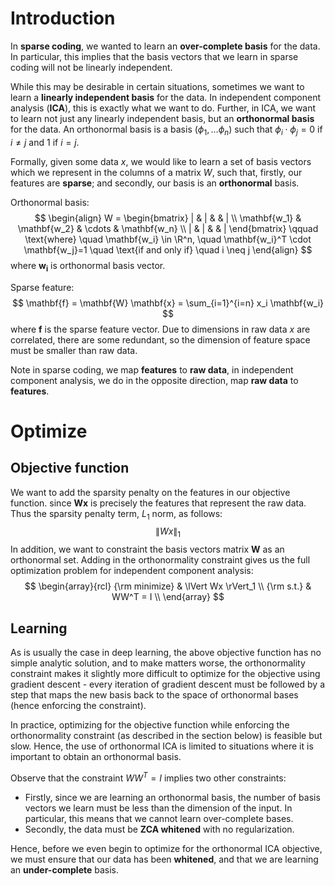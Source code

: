 # Introduction

In **sparse coding**, we wanted to learn an **over-complete basis** for the data. In particular, this implies that the basis vectors that we learn in sparse coding will not be linearly independent. 

While this may be desirable in certain situations, sometimes we want to learn a **linearly independent basis** for the data. In independent component analysis (**ICA**), this is exactly what we want to do. Further, in ICA, we want to learn not just any linearly independent basis, but an **orthonormal basis** for the data. An orthonormal basis is a basis $(\phi_1, \ldots \phi_n)$ such that $\phi_i \cdot \phi_j = 0$ if $i \neq j$ and $1$ if $i=j$.

Formally, given some data $x$, we would like to learn a set of basis vectors which we represent in the columns of a matrix $W$, such that, firstly, our features are **sparse**; and secondly, our basis is an **orthonormal** basis.

Orthonormal basis:
$$
\begin{align}
W = 
\begin{bmatrix} 
| & | & & |  \\
\mathbf{w_1} & \mathbf{w_2} & \cdots & \mathbf{w_n}  \\
| & | & & | 
\end{bmatrix}       
\qquad \text{where} \quad \mathbf{w_i} \in \R^n, \quad \mathbf{w_i}^T \cdot \mathbf{w_j}=1 \quad \text{if and only if} \quad i \neq j
\end{align}
$$
where $\mathbf{w_i}$ is orthonormal basis vector.

Sparse feature:
$$
\mathbf{f} = \mathbf{W} \mathbf{x} = \sum_{i=1}^{i=n} x_i \mathbf{w_i}
$$
where $\mathbf{f}$ is the sparse feature vector. Due to dimensions in raw data $x$ are correlated, there are some redundant, so the dimension of feature space must be smaller than raw data.

Note in sparse coding, we map **features** to **raw data**, in independent component analysis, we do in the opposite direction, map **raw data** to **features**.

# Optimize

## Objective function

We want to add the sparsity penalty on the features in our objective function. since $\mathbf{W}\mathbf{x}$ is precisely the features that represent the raw data. Thus the sparsity penalty term, $L_1$ norm, as follows:
$$
\lVert Wx \rVert_1
$$
In addition, we want to constraint the basis vectors matrix $\mathbf{W}$ as an orthonormal set. Adding in the orthonormality constraint gives us the full optimization problem for independent component analysis:
$$
\begin{array}{rcl}
     {\rm minimize} & \lVert Wx \rVert_1  \\
     {\rm s.t.}     & WW^T = I \\
\end{array}
$$

## Learning

As is usually the case in deep learning, the above objective function has no simple analytic solution, and to make matters worse, the orthonormality constraint makes it slightly more difficult to optimize for the objective using gradient descent - every iteration of gradient descent must be followed by a step that maps the new basis back to the space of orthonormal bases (hence enforcing the constraint).

In practice, optimizing for the objective function while enforcing the orthonormality constraint (as described in the section below) is feasible but slow. Hence, the use of orthonormal ICA is limited to situations where it is important to obtain an orthonormal basis.

Observe that the constraint $WW^T = I$ implies two other constraints:

- Firstly, since we are learning an orthonormal basis, the number of basis vectors we learn must be less than the dimension of the input. In particular, this means that we cannot learn over-complete bases.
- Secondly, the data must be **ZCA whitened** with no regularization.

Hence, before we even begin to optimize for the orthonormal ICA objective, we must ensure that our data has been **whitened**, and that we are learning an **under-complete** basis.




